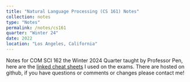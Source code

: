 ```yaml
---
title: "Natural Language Processing (CS 161) Notes"
collection: notes
type: "Notes"
permalink: /notes/cs161
quarter: "Winter 24"
date: 2022
location: "Los Angeles, California"
---
```


Notes for COM SCI 162 the Winter 2024 Quarter taught by Professor Pen, here are the [linked cheat sheets]() I used on the exams. There are hosted on github, if you have questions or comments or changes please contact me! 